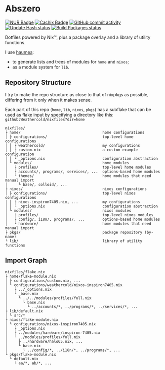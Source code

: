 # Abszero

[![NUR Badge](https://img.shields.io/badge/NUR-abszero-lightblue?style=flat-square&logo=hack-the-box&logoColor=lightblue)](https://nur.nix-community.org/repos/abszero)
[![Cachix Badge](https://img.shields.io/badge/Cachix-abszero-lightblue?style=flat-square&logo=googlepubsub&logoColor=lightblue)](https://app.cachix.org/cache/abszero)
[![GitHub commit activity](https://img.shields.io/github/commit-activity/y/Weathercold/nixfiles?authorFilter=Weathercold&style=flat-square&label=My%20commits)](https://github.com/Weathercold/nixfiles/commits?author=Weathercold)
[![Update Hash status](https://img.shields.io/github/actions/workflow/status/Weathercold/nixfiles/update-hash.yml?style=flat-square&label=Update%20Hash)](https://github.com/Weathercold/nixfiles/actions/workflows/update-hash.yml)
[![Build Packages status](https://img.shields.io/github/actions/workflow/status/Weathercold/nixfiles/build-packages.yml?style=flat-square&label=Build%20Packages)](https://github.com/Weathercold/nixfiles/actions/workflows/build-packages.yml)

Dotfiles powered by Nix™, plus a package overlay and a library of utility
functions.

I use [haumea](https://github.com/nix-community/haumea):
- to generate lists and trees of modules for `home` and `nixos`;
- as a module system for `lib`.

## Repository Structure

I try to make the repo structure as close to that of nixpkgs as possible,
differing from it only when it makes sense.

Each part of this repo (`home`, `lib`, `nixos`, `pkgs`) has a subflake that can
be used as flake input by specifying a directory like this:
`github:Weathercold/nixfiles?dir=home`

    nixfiles/
    ├ home/                                     home configurations
    │ ├ configurations/                         top-level home configurations
    │ │ ├ weathercold/                          my configurations
    │ │ ├ custom.nix                            a custom example configuration
    │ │ └ _options.nix                          configuration abstraction
    │ └ modules/                                home modules
    │   ├ profiles/                             top-level home modules
    │   ├ accounts/, programs/, services/, ...  options-based home modules
    │   └ themes/                               home modules that need manual import
    │     └ base/, colloid/, ...
    ├ nixos/                                    nixos configurations
    │ ├ configurations/                         top-level nixos configurations
    │ │ ├ nixos-inspiron7405.nix, ...           my configurations
    │ │ └ _options.nix                          configuration abstraction
    │ └ modules/                                nixos modules
    │   ├ profiles/                             top-level nixos modules
    │   ├ config/, i18n/, programs/, ...        options-based home modules
    │   └ hardware/                             home modules that need manual import
    ├ pkgs/                                     package repository (by-name)
    └ lib/                                      library of utility functions

## Import Graph

    nixfiles/flake.nix
    ├ home/flake-module.nix
    │ ├ configurations/custom.nix, ...
    │ └ configurations/weathercold/nixos-inspiron7405.nix
    │   ├ ../_options.nix
    │   └ _base.nix
    │     └ ../../modules/profiles/full.nix
    │       └ base.nix
    │         └ ../accounts/*, ../programs/*, ../services/*, ...
    ├ lib/default.nix
    │ └ src/*
    ├ nixos/flake-module.nix
    │ └ configurations/nixos-inspiron7405.nix
    │   ├ _options.nix
    │   ├ ../modules/hardware/inspiron-7405.nix
    │   └ ../modules/profiles/full.nix
    │     ├ ../hardware/halo65.nix, ...
    │     └ base.nix
    │       └ ../config/*, ../i18n/*, ../programs/*, ...
    └ pkgs/flake-module.nix
      └ default.nix
        └ aa/*, ab/*, ...

